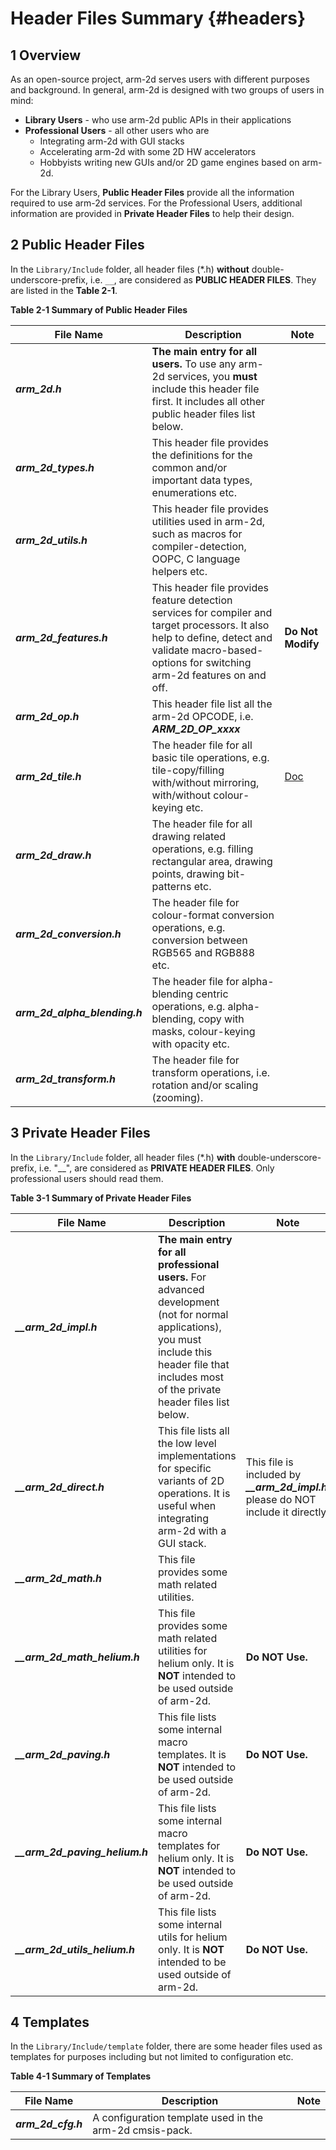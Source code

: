 # Header Files Summary {#headers}

## 1 Overview

As an open-source project, arm-2d serves users with different purposes and background. In general, arm-2d is designed with two groups of users in mind:

- **Library Users** - who use arm-2d public APIs in their applications
- **Professional Users** - all other users who are
  - Integrating arm-2d with GUI stacks
  - Accelerating arm-2d with some 2D HW accelerators
  - Hobbyists writing new GUIs and/or 2D game engines based on arm-2d.

For the Library Users, **Public Header Files** provide all the information required to use arm-2d services. For the Professional Users, additional information are provided in **Private Header Files** to help their design. 



## 2 Public Header Files

In the `Library/Include` folder, all header files (*.h) **without** double-underscore-prefix, i.e. `__`, are considered as **PUBLIC HEADER FILES**. They are listed in the **Table 2-1**.

**Table 2-1 Summary of Public Header Files**

| File Name                     | Description                                                  | Note                                                 |
| ----------------------------- | ------------------------------------------------------------ | ---------------------------------------------------- |
| ***arm_2d.h***                | **The main entry for all users.** To use any arm-2d services, you **must** include this header file first. It includes all other public header files list below. |                                                      |
| ***arm_2d_types.h***           | This header file provides the definitions for the common and/or important data types, enumerations etc. |                                                      |
| ***arm_2d_utils.h***          | This header file provides utilities used in arm-2d, such as macros for compiler-detection, OOPC, C language helpers etc. |                                                      |
| ***arm_2d_features.h***       | This header file provides feature detection services for compiler and target processors. It also help to define, detect and validate macro-based-options for switching arm-2d features on  and off. | **Do Not Modify**                                    |
| ***arm_2d_op.h***             | This header file list all the arm-2d OPCODE, i.e. ***ARM_2D_OP_xxxx*** |                                                      |
| ***arm_2d_tile.h***           | The header file for all basic tile operations, e.g. tile-copy/filling with/without mirroring, with/without colour-keying etc. | [Doc](../../documentation/how_to_use_tile_operations.md) |
| ***arm_2d_draw.h***           | The header file for all drawing related operations, e.g. filling rectangular area, drawing points, drawing bit-patterns etc. |                                                      |
| ***arm_2d_conversion.h***     | The header file for colour-format conversion operations, e.g. conversion between RGB565 and RGB888 etc. |                                                      |
| ***arm_2d_alpha_blending.h*** | The header file for alpha-blending centric operations, e.g. alpha-blending, copy with masks, colour-keying with opacity etc. |                                                      |
| ***arm_2d_transform.h***      | The header file for transform operations, i.e. rotation and/or scaling (zooming). |                                                      |



## 3 Private Header Files

In the `Library/Include` folder, all header files (*.h) **with** double-underscore-prefix, i.e. "__", are considered as **PRIVATE HEADER FILES**. Only professional users should read them.

**Table 3-1 Summary of Private Header Files**

| File Name                      | Description                                                  | Note                                                         |
| ------------------------------ | ------------------------------------------------------------ | ------------------------------------------------------------ |
| ***__arm_2d_impl.h***          | **The main entry for all professional users.** For advanced development (not for normal applications), you must include this header file that includes most of the private header files list below. |                                                              |
| ***__arm_2d_direct.h***        | This file lists all the low level implementations for specific variants of 2D operations. It is useful when integrating arm-2d with a GUI stack. | This file is included by ***__arm_2d_impl.h***, please do NOT include it directly. |
| ***__arm_2d_math.h***          | This file provides some math related utilities.              |                                                              |
| ***__arm_2d_math_helium.h***   | This file provides some math related utilities for helium only. It is **NOT** intended to be used outside of arm-2d. | **Do NOT Use.**                                              |
| ***__arm_2d_paving.h***        | This file lists some internal macro templates. It is **NOT** intended to be used outside of arm-2d. | **Do NOT Use.**                                              |
| ***__arm_2d_paving_helium.h*** | This file lists some internal macro templates for helium only. It is **NOT** intended to be used outside of arm-2d. | **Do NOT Use.**                                              |
| ***__arm_2d_utils_helium.h***  | This file lists some internal utils for helium only. It is **NOT** intended to be used outside of arm-2d. | **Do NOT Use.**                                              |



## 4 Templates

In the `Library/Include/template` folder, there are some header files used as templates for purposes including but not limited to configuration etc. 

**Table 4-1 Summary of Templates**

| File Name          | Description                                             | Note |
| ------------------ | ------------------------------------------------------- | ---- |
| ***arm_2d_cfg.h*** | A configuration template used in the arm-2d cmsis-pack. |      |
